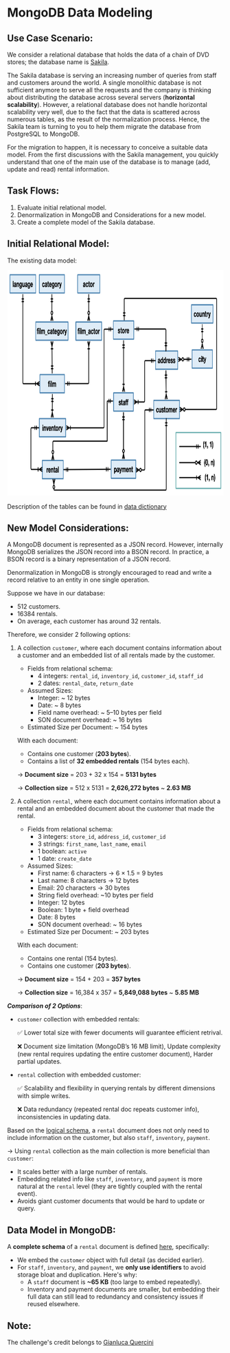 # MongoDB Data Modeling

## Use Case Scenario:

We consider a relational database that holds the data of a chain of DVD stores; the database name is [Sakila](https://dev.mysql.com/doc/sakila/en/sakila-preface.html).

The Sakila database is serving an increasing number of queries from staff and customers around the world. A single monolithic database is not sufficient anymore to serve all the requests and the company is thinking about distributing the database across several servers (**horizontal scalability**). However, a relational database does not handle horizontal scalability very well, due to the fact that the data is scattered across numerous tables, as the result of the normalization process. Hence, the Sakila team is turning to you to help them migrate the database from PostgreSQL to MongoDB.

For the migration to happen, it is necessary to conceive a suitable data model. From the first discussions with the Sakila management, you quickly understand that one of the main use of the database is to manage (add, update and read) rental information.

## Task Flows: 

1. Evaluate initial relational model. 
2. Denormalization in MongoDB and Considerations for a new model.
3. Create a complete model of the Sakila database.

## Initial Relational Model:

The existing data model:
<p align="center">
  <img title="Relational Model" alt="Alt text" src="/assets/sakila_logical_schema.png" width="900" height="523">

Description of the tables can be found in [data dictionary](data/data-dictionary.md)

## New Model Considerations:

A MongoDB document is represented as a JSON record. However, internally MongoDB serializes the JSON record into a BSON record. In practice, a BSON record is a binary representation of a JSON record.

Denormalization in MongoDB is strongly encouraged to read and write a record relative to an entity in one single operation. 

Suppose we have in our database: 
- 512 customers.
- 16384 rentals.
- On average, each customer has around 32 rentals.
  
Therefore, we consider 2 following options: 
1. A collection `customer`, where each document contains information about a customer and an embedded list of all rentals made by the customer.
   
    - Fields from relational schema:
        - 4 integers: `rental_id`, `inventory_id`, `customer_id`, `staff_id`
        - 2 dates: `rental_date`, `return_date`
    - Assumed Sizes:
        - Integer: ~ 12 bytes
        - Date: ~ 8 bytes
        - Field name overhead: ~ 5–10 bytes per field
        - SON document overhead: ~ 16 bytes
    - Estimated Size per Document: ~ 154 bytes

    With each document:
    - Contains one customer (**203 bytes**).
    - Contains a list of **32 embedded rentals** (154 bytes each).
    
    → **Document size** = 203 + 32 x 154 = **5131 bytes** 
   
    → **Collection size** = 512 x 5131 = **2,626,272 bytes** ~ **2.63 MB**  

3. A collection `rental`, where each document contains information about a rental and an embedded document about the customer that made the rental.
   
    - Fields from relational schema:
        - 3 integers: `store_id`, `address_id`, `customer_id`
        - 3 strings: `first_name`, `last_name`, `email`
        - 1 boolean: `active`
        - 1 date: `create_date`
    - Assumed Sizes:
        - First name: 6 characters → 6 × 1.5 = 9 bytes
        - Last name: 8 characters → 12 bytes
        - Email: 20 characters → 30 bytes
        - String field overhead: ~10 bytes per field
        - Integer: 12 bytes
        - Boolean: 1 byte + field overhead
        - Date: 8 bytes
        - SON document overhead: ~ 16 bytes
    - Estimated Size per Document: ~ 203 bytes

    With each document:
    - Contains one rental (154 bytes).
    - Contains one customer (**203 bytes**).
    
    → **Document size** = 154 + 203 = **357 bytes**

    → **Collection size** = 16,384 x 357 = **5,849,088 bytes** ~ **5.85 MB**

**_Comparison of 2 Options_**: 
- `customer` collection with embedded rentals:
  
  ✅ Lower total size with fewer documents will guarantee efficient retrival.
  
  ❌ Document size limitation (MongoDB’s 16 MB limit), Update complexity (new rental requires updating the entire customer document), Harder partial updates.
- `rental` collection with embedded customer:

  ✅ Scalability and flexibility in querying rentals by different dimensions with simple writes. 

  ❌ Data redundancy (repeated rental doc repeats customer info), inconsistencies in updating data.

Based on the [logical schema](assets/sakila_logical_schema), a `rental` document does not only need to include information on the customer, but also `staff`, `inventory`, `payment`.

→ Using `rental` collection as the main collection is more beneficial than `customer`: 
  - It scales better with a large number of rentals.
  - Embedding related info like `staff`, `inventory`, and `payment` is more natural at the `rental` level (they are tightly coupled with the rental event).
  - Avoids giant customer documents that would be hard to update or query.

## Data Model in MongoDB:

A **complete schema** of a `rental` document is defined [here](rental_schema.json), specifically: 
- We embed the `customer` object with full detail (as decided earlier).
- For `staff`, `inventory`, and `payment`, we **only use identifiers** to avoid storage bloat and duplication. Here's why:
  - A `staff` document is **~65 KB** (too large to embed repeatedly).
  - Inventory and payment documents are smaller, but embedding their full data can still lead to redundancy and consistency issues if reused elsewhere.


  
## Note: 

The challenge's credit belongs to [Gianluca Quercini](https://gquercini.github.io/) 
